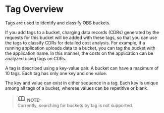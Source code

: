 # Tag Overview<a name="en-us_topic_0059888284"></a>

Tags are used to identify and classify OBS buckets.

If you add tags to a bucket, charging data records \(CDRs\) generated by the requests for this bucket will be added with these tags, so that you can use the tags to classify CDRs for detailed cost analysis. For example, if a running application uploads data to a bucket, you can tag the bucket with the application name. In this manner, the costs on the application can be analyzed using tags on CDRs.

A tag is described using a key-value pair. A bucket can have a maximum of 10 tags. Each tag has only one key and one value.

The key and value can exist in either sequence in a tag. Each key is unique among all tags of a bucket, whereas values can be repetitive or blank.

>![](public_sys-resources/icon-note.gif) **NOTE:**   
>Currently, searching for buckets by tag is not supported.  

